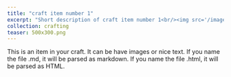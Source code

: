 ```yaml
---
title: "craft item number 1"
excerpt: "Short description of craft item number 1<br/><img src='/images/500x300.png'>"
collection: crafting
teaser: 500x300.png
---
```


This is an item in your craft. It can be have images or nice text. If you name the file .md, it will be parsed as markdown. If you name the file .html, it will be parsed as HTML.

